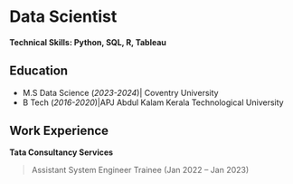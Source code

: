 # Data Scientist

#### Technical Skills: Python, SQL, R, Tableau

## Education					       		
- M.S Data Science (_2023-2024_)| Coventry University
- B Tech (_2016-2020_)|APJ Abdul Kalam Kerala Technological University

## Work Experience
**Tata Consultancy Services**
>Assistant System Engineer Trainee (Jan 2022 – Jan 2023)

